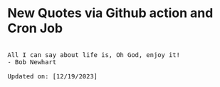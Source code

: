 # New Quotes via Github action and Cron Job

<pre>
<!-- #quote -->
All I can say about life is, Oh God, enjoy it!
- Bob Newhart

Updated on: [12/19/2023]
<!-- #quoteEnd -->
</pre>
